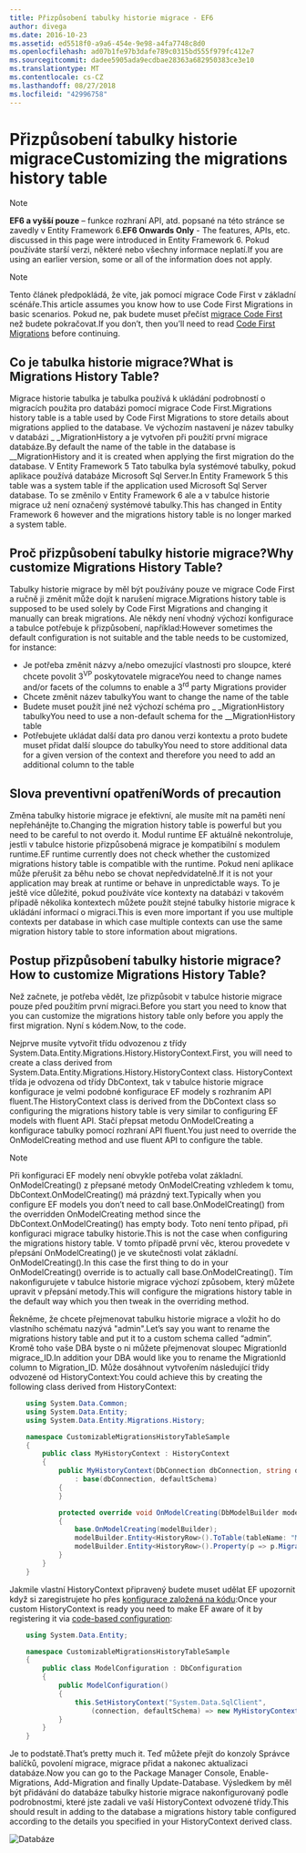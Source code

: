 ```yaml
---
title: Přizpůsobení tabulky historie migrace - EF6
author: divega
ms.date: 2016-10-23
ms.assetid: ed5518f0-a9a6-454e-9e98-a4fa7748c8d0
ms.openlocfilehash: ad07b1fe97b3dafe789c0315bd555f979fc412e7
ms.sourcegitcommit: dadee5905ada9ecdbae28363a682950383ce3e10
ms.translationtype: MT
ms.contentlocale: cs-CZ
ms.lasthandoff: 08/27/2018
ms.locfileid: "42996758"
---
```

# <a name="customizing-the-migrations-history-table"></a><span data-ttu-id="d24db-102">Přizpůsobení tabulky historie migrace</span><span class="sxs-lookup"><span data-stu-id="d24db-102">Customizing the migrations history table</span></span>
> [!NOTE]
> <span data-ttu-id="d24db-103">**EF6 a vyšší pouze** – funkce rozhraní API, atd. popsané na této stránce se zavedly v Entity Framework 6.</span><span class="sxs-lookup"><span data-stu-id="d24db-103">**EF6 Onwards Only** - The features, APIs, etc. discussed in this page were introduced in Entity Framework 6.</span></span> <span data-ttu-id="d24db-104">Pokud používáte starší verzi, některé nebo všechny informace neplatí.</span><span class="sxs-lookup"><span data-stu-id="d24db-104">If you are using an earlier version, some or all of the information does not apply.</span></span>

> [!NOTE]
> <span data-ttu-id="d24db-105">Tento článek předpokládá, že víte, jak pomocí migrace Code First v základní scénáře.</span><span class="sxs-lookup"><span data-stu-id="d24db-105">This article assumes you know how to use Code First Migrations in basic scenarios.</span></span> <span data-ttu-id="d24db-106">Pokud ne, pak budete muset přečíst [migrace Code First](~/ef6/modeling/code-first/migrations/index.md) než budete pokračovat.</span><span class="sxs-lookup"><span data-stu-id="d24db-106">If you don’t, then you’ll need to read [Code First Migrations](~/ef6/modeling/code-first/migrations/index.md) before continuing.</span></span>

## <a name="what-is-migrations-history-table"></a><span data-ttu-id="d24db-107">Co je tabulka historie migrace?</span><span class="sxs-lookup"><span data-stu-id="d24db-107">What is Migrations History Table?</span></span>

<span data-ttu-id="d24db-108">Migrace historie tabulka je tabulka používá k ukládání podrobností o migracích použita pro databázi pomocí migrace Code First.</span><span class="sxs-lookup"><span data-stu-id="d24db-108">Migrations history table is a table used by Code First Migrations to store details about migrations applied to the database.</span></span> <span data-ttu-id="d24db-109">Ve výchozím nastavení je název tabulky v databázi \_ \_MigrationHistory a je vytvořen při použití první migrace databáze.</span><span class="sxs-lookup"><span data-stu-id="d24db-109">By default the name of the table in the database is \_\_MigrationHistory and it is created when applying the first migration do the database.</span></span> <span data-ttu-id="d24db-110">V Entity Framework 5 Tato tabulka byla systémové tabulky, pokud aplikace používá databáze Microsoft Sql Server.</span><span class="sxs-lookup"><span data-stu-id="d24db-110">In Entity Framework 5 this table was a system table if the application used Microsoft Sql Server database.</span></span> <span data-ttu-id="d24db-111">To se změnilo v Entity Framework 6 ale a v tabulce historie migrace už není označený systémové tabulky.</span><span class="sxs-lookup"><span data-stu-id="d24db-111">This has changed in Entity Framework 6 however and the migrations history table is no longer marked a system table.</span></span>

## <a name="why-customize-migrations-history-table"></a><span data-ttu-id="d24db-112">Proč přizpůsobení tabulky historie migrace?</span><span class="sxs-lookup"><span data-stu-id="d24db-112">Why customize Migrations History Table?</span></span>

<span data-ttu-id="d24db-113">Tabulky historie migrace by měl být používány pouze ve migrace Code First a ručně ji změnit může dojít k narušení migrace.</span><span class="sxs-lookup"><span data-stu-id="d24db-113">Migrations history table is supposed to be used solely by Code First Migrations and changing it manually can break migrations.</span></span> <span data-ttu-id="d24db-114">Ale někdy není vhodný výchozí konfigurace a tabulce potřebuje k přizpůsobení, například:</span><span class="sxs-lookup"><span data-stu-id="d24db-114">However sometimes the default configuration is not suitable and the table needs to be customized, for instance:</span></span>

-   <span data-ttu-id="d24db-115">Je potřeba změnit názvy a/nebo omezující vlastnosti pro sloupce, které chcete povolit 3<sup>VP</sup> poskytovatele migrace</span><span class="sxs-lookup"><span data-stu-id="d24db-115">You need to change names and/or facets of the columns to enable a 3<sup>rd</sup> party Migrations provider</span></span>
-   <span data-ttu-id="d24db-116">Chcete změnit název tabulky</span><span class="sxs-lookup"><span data-stu-id="d24db-116">You want to change the name of the table</span></span>
-   <span data-ttu-id="d24db-117">Budete muset použít jiné než výchozí schéma pro \_ \_MigrationHistory tabulky</span><span class="sxs-lookup"><span data-stu-id="d24db-117">You need to use a non-default schema for the \_\_MigrationHistory table</span></span>
-   <span data-ttu-id="d24db-118">Potřebujete ukládat další data pro danou verzi kontextu a proto budete muset přidat další sloupce do tabulky</span><span class="sxs-lookup"><span data-stu-id="d24db-118">You need to store additional data for a given version of the context and therefore you need to add an additional column to the table</span></span>

## <a name="words-of-precaution"></a><span data-ttu-id="d24db-119">Slova preventivní opatření</span><span class="sxs-lookup"><span data-stu-id="d24db-119">Words of precaution</span></span>

<span data-ttu-id="d24db-120">Změna tabulky historie migrace je efektivní, ale musíte mít na paměti není nepřehánějte to.</span><span class="sxs-lookup"><span data-stu-id="d24db-120">Changing the migration history table is powerful but you need to be careful to not overdo it.</span></span> <span data-ttu-id="d24db-121">Modul runtime EF aktuálně nekontroluje, jestli v tabulce historie přizpůsobená migrace je kompatibilní s modulem runtime.</span><span class="sxs-lookup"><span data-stu-id="d24db-121">EF runtime currently does not check whether the customized migrations history table is compatible with the runtime.</span></span> <span data-ttu-id="d24db-122">Pokud není aplikace může přerušit za běhu nebo se chovat nepředvídatelně.</span><span class="sxs-lookup"><span data-stu-id="d24db-122">If it is not your application may break at runtime or behave in unpredictable ways.</span></span> <span data-ttu-id="d24db-123">To je ještě více důležité, pokud používáte více kontexty na databázi v takovém případě několika kontextech můžete použít stejné tabulky historie migrace k ukládání informací o migraci.</span><span class="sxs-lookup"><span data-stu-id="d24db-123">This is even more important if you use multiple contexts per database in which case multiple contexts can use the same migration history table to store information about migrations.</span></span>

## <a name="how-to-customize-migrations-history-table"></a><span data-ttu-id="d24db-124">Postup přizpůsobení tabulky historie migrace?</span><span class="sxs-lookup"><span data-stu-id="d24db-124">How to customize Migrations History Table?</span></span>

<span data-ttu-id="d24db-125">Než začnete, je potřeba vědět, lze přizpůsobit v tabulce historie migrace pouze před použitím první migraci.</span><span class="sxs-lookup"><span data-stu-id="d24db-125">Before you start you need to know that you can customize the migrations history table only before you apply the first migration.</span></span> <span data-ttu-id="d24db-126">Nyní s kódem.</span><span class="sxs-lookup"><span data-stu-id="d24db-126">Now, to the code.</span></span>

<span data-ttu-id="d24db-127">Nejprve musíte vytvořit třídu odvozenou z třídy System.Data.Entity.Migrations.History.HistoryContext.</span><span class="sxs-lookup"><span data-stu-id="d24db-127">First, you will need to create a class derived from System.Data.Entity.Migrations.History.HistoryContext class.</span></span> <span data-ttu-id="d24db-128">HistoryContext třída je odvozena od třídy DbContext, tak v tabulce historie migrace konfigurace je velmi podobné konfigurace EF modely s rozhraním API fluent.</span><span class="sxs-lookup"><span data-stu-id="d24db-128">The HistoryContext class is derived from the DbContext class so configuring the migrations history table is very similar to configuring EF models with fluent API.</span></span> <span data-ttu-id="d24db-129">Stačí přepsat metodu OnModelCreating a konfigurace tabulky pomocí rozhraní API fluent.</span><span class="sxs-lookup"><span data-stu-id="d24db-129">You just need to override the OnModelCreating method and use fluent API to configure the table.</span></span>

>[!NOTE]
> <span data-ttu-id="d24db-130">Při konfiguraci EF modely není obvykle potřeba volat základní. OnModelCreating() z přepsané metody OnModelCreating vzhledem k tomu, DbContext.OnModelCreating() má prázdný text.</span><span class="sxs-lookup"><span data-stu-id="d24db-130">Typically when you configure EF models you don’t need to call base.OnModelCreating() from the overridden OnModelCreating method since the DbContext.OnModelCreating() has empty body.</span></span> <span data-ttu-id="d24db-131">Toto není tento případ, při konfiguraci migrace tabulky historie.</span><span class="sxs-lookup"><span data-stu-id="d24db-131">This is not the case when configuring the migrations history table.</span></span> <span data-ttu-id="d24db-132">V tomto případě první věc, kterou provedete v přepsání OnModelCreating() je ve skutečnosti volat základní. OnModelCreating().</span><span class="sxs-lookup"><span data-stu-id="d24db-132">In this case the first thing to do in your OnModelCreating() override is to actually call base.OnModelCreating().</span></span> <span data-ttu-id="d24db-133">Tím nakonfigurujete v tabulce historie migrace výchozí způsobem, který můžete upravit v přepsání metody.</span><span class="sxs-lookup"><span data-stu-id="d24db-133">This will configure the migrations history table in the default way which you then tweak in the overriding method.</span></span>

<span data-ttu-id="d24db-134">Řekněme, že chcete přejmenovat tabulku historie migrace a vložit ho do vlastního schématu nazývá "admin".</span><span class="sxs-lookup"><span data-stu-id="d24db-134">Let’s say you want to rename the migrations history table and put it to a custom schema called “admin”.</span></span> <span data-ttu-id="d24db-135">Kromě toho vaše DBA byste o ni můžete přejmenovat sloupec MigrationId migrace\_ID.</span><span class="sxs-lookup"><span data-stu-id="d24db-135">In addition your DBA would like you to rename the MigrationId column to Migration\_ID.</span></span>  <span data-ttu-id="d24db-136">Může dosáhnout vytvořením následující třídy odvozené od HistoryContext:</span><span class="sxs-lookup"><span data-stu-id="d24db-136">You could achieve this by creating the following class derived from HistoryContext:</span></span>

``` csharp
    using System.Data.Common;
    using System.Data.Entity;
    using System.Data.Entity.Migrations.History;

    namespace CustomizableMigrationsHistoryTableSample
    {
        public class MyHistoryContext : HistoryContext
        {
            public MyHistoryContext(DbConnection dbConnection, string defaultSchema)
                : base(dbConnection, defaultSchema)
            {
            }

            protected override void OnModelCreating(DbModelBuilder modelBuilder)
            {
                base.OnModelCreating(modelBuilder);
                modelBuilder.Entity<HistoryRow>().ToTable(tableName: "MigrationHistory", schemaName: "admin");
                modelBuilder.Entity<HistoryRow>().Property(p => p.MigrationId).HasColumnName("Migration_ID");
            }
        }
    }
```

<span data-ttu-id="d24db-137">Jakmile vlastní HistoryContext připravený budete muset udělat EF upozornit když si zaregistrujete ho přes [konfigurace založená na kódu](http://msdn.com/data/jj680699):</span><span class="sxs-lookup"><span data-stu-id="d24db-137">Once your custom HistoryContext is ready you need to make EF aware of it by registering it via [code-based configuration](http://msdn.com/data/jj680699):</span></span>

``` csharp
    using System.Data.Entity;

    namespace CustomizableMigrationsHistoryTableSample
    {
        public class ModelConfiguration : DbConfiguration
        {
            public ModelConfiguration()
            {
                this.SetHistoryContext("System.Data.SqlClient",
                    (connection, defaultSchema) => new MyHistoryContext(connection, defaultSchema));
            }
        }
    }
```

<span data-ttu-id="d24db-138">Je to podstatě.</span><span class="sxs-lookup"><span data-stu-id="d24db-138">That’s pretty much it.</span></span> <span data-ttu-id="d24db-139">Teď můžete přejít do konzoly Správce balíčků, povolení migrace, migrace přidat a nakonec aktualizaci databáze.</span><span class="sxs-lookup"><span data-stu-id="d24db-139">Now you can go to the Package Manager Console, Enable-Migrations, Add-Migration and finally Update-Database.</span></span> <span data-ttu-id="d24db-140">Výsledkem by měl být přidávání do databáze tabulky historie migrace nakonfigurovaný podle podrobnostmi, které jste zadali ve vaší HistoryContext odvozené třídy.</span><span class="sxs-lookup"><span data-stu-id="d24db-140">This should result in adding to the database a migrations history table configured according to the details you specified in your HistoryContext derived class.</span></span>

![Databáze](~/ef6/media/database.png)
